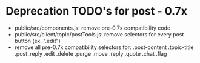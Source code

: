 Deprecation TODO's for post - 0.7x
======================================

- public/src/components.js: remove pre-0.7x compatibility code
- public/src/client/topic/postTools.js: remove selectors for every post button (ex. ".edit")
- remove all pre-0.7x compatibility selectors for:
	.post-content
	.topic-title
	.post_reply
	.edit
	.delete
	.purge
	.move
	.reply
	.quote
	.chat
	.flag